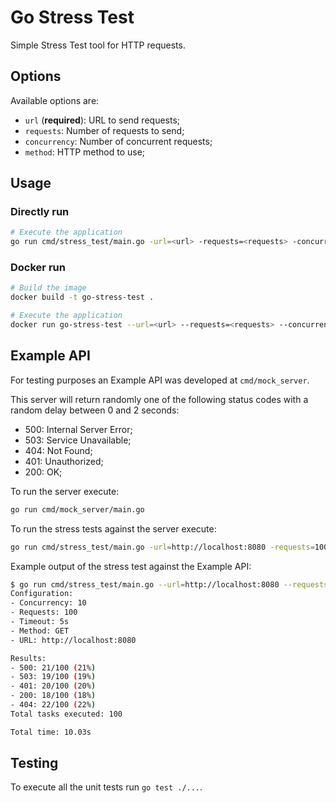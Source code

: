 # Go Stress Test

Simple Stress Test tool for HTTP requests.

## Options

Available options are:
- `url` (**required**): URL to send requests;
- `requests`: Number of requests to send;
- `concurrency`: Number of concurrent requests;
- `method`: HTTP method to use;

## Usage

### Directly run

```bash
# Execute the application
go run cmd/stress_test/main.go -url=<url> -requests=<requests> -concurrency=<workers>
```

### Docker run

```bash
# Build the image
docker build -t go-stress-test .

# Execute the application
docker run go-stress-test --url=<url> --requests=<requests> --concurrency=<workers>
```

## Example API

For testing purposes an Example API was developed at `cmd/mock_server`.

This server will return randomly one of the following status codes with a
random delay between 0 and 2 seconds:
- 500: Internal Server Error;
- 503: Service Unavailable;
- 404: Not Found;
- 401: Unauthorized;
- 200: OK;

To run the server execute:
```bash
go run cmd/mock_server/main.go
```

To run the stress tests against the server execute:
```bash
go run cmd/stress_test/main.go -url=http://localhost:8080 -requests=100 -concurrency=10
```

Example output of the stress test against the Example API:
```bash
$ go run cmd/stress_test/main.go --url=http://localhost:8080 --requests=100 --concurrency=10
Configuration:
- Concurrency: 10
- Requests: 100
- Timeout: 5s
- Method: GET
- URL: http://localhost:8080

Results:
- 500: 21/100 (21%)
- 503: 19/100 (19%)
- 401: 20/100 (20%)
- 200: 18/100 (18%)
- 404: 22/100 (22%)
Total tasks executed: 100

Total time: 10.03s
```

## Testing

To execute all the unit tests run `go test ./...`.
